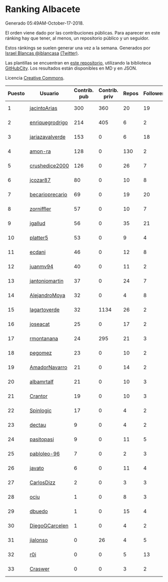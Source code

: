 # Ranking Albacete

Generado 05:49AM-October-17-2018.

El orden viene dado por las contribuciones públicas. Para aparecer en este ránking hay que tener, al menos, un repositorio público y un seguidor.

Estos ránkings se suelen generar una vez a la semana. Generados por [Israel Blancas @iblancasa](https://github.com/iblancasa/) [(Twitter)](https://twitter.com/iblancasa).

Las plantillas se encuentran en [este repositorio](https://github.com/iblancasa/GH-Spanish-Ranking), utilizando la biblioteca [GitHubCity](https://github.com/iblancasa/GitHubCity). Los resultados están disponibles en MD y en JSON.

Licencia [Creative Commons](https://creativecommons.org/licenses/by/4.0/).

| Puesto   |  Usuario  | Contrib. pub | Contrib. priv |Repos| Followers | Desde |  Avatar  |
|----------|-----------|--------------|---------------|-----|-----------|-------|----------|
|1|[jacintoArias](https://github.com/jacintoArias)|300|360|20|19|2014-05-07|![jacintoArias]()|
|2|[enriquegrodrigo](https://github.com/enriquegrodrigo)|214|405|6|2|2014-01-17|![enriquegrodrigo]()|
|3|[jariazavalverde](https://github.com/jariazavalverde)|153|0|6|18|2013-07-20|![jariazavalverde]()|
|4|[amon-ra](https://github.com/amon-ra)|128|0|130|2|2011-09-14|![amon-ra]()|
|5|[crushedice2000](https://github.com/crushedice2000)|126|0|26|7|2015-03-09|![crushedice2000]()|
|6|[jcozar87](https://github.com/jcozar87)|80|0|10|8|2014-11-12|![jcozar87]()|
|7|[becarioprecario](https://github.com/becarioprecario)|69|0|19|20|2014-04-20|![becarioprecario]()|
|8|[zorniffler](https://github.com/zorniffler)|57|0|10|7|2016-06-09|![zorniffler]()|
|9|[jgallud](https://github.com/jgallud)|56|0|35|21|2013-09-02|![jgallud]()|
|10|[platter5](https://github.com/platter5)|53|0|9|4|2017-06-13|![platter5]()|
|11|[ecdani](https://github.com/ecdani)|46|0|12|8|2013-04-20|![ecdani]()|
|12|[juanmv94](https://github.com/juanmv94)|40|0|11|2|2018-06-16|![juanmv94]()|
|13|[jantoniomartin](https://github.com/jantoniomartin)|37|0|24|7|2010-10-14|![jantoniomartin]()|
|14|[AlejandroMoya](https://github.com/AlejandroMoya)|32|0|4|8|2016-10-11|![AlejandroMoya]()|
|15|[lagartoverde](https://github.com/lagartoverde)|32|1134|26|2|2016-02-01|![lagartoverde]()|
|16|[joseacat](https://github.com/joseacat)|25|0|17|2|2015-06-27|![joseacat]()|
|17|[rmontanana](https://github.com/rmontanana)|24|295|21|3|2012-02-12|![rmontanana]()|
|18|[pegomez](https://github.com/pegomez)|23|0|10|2|2015-05-02|![pegomez]()|
|19|[AmadorNavarro](https://github.com/AmadorNavarro)|21|0|14|2|2012-11-12|![AmadorNavarro]()|
|20|[albamrtalf](https://github.com/albamrtalf)|21|0|10|3|2015-11-30|![albamrtalf]()|
|21|[Crantor](https://github.com/Crantor)|19|0|10|3|2015-10-11|![Crantor]()|
|22|[Spinlogic](https://github.com/Spinlogic)|17|0|4|2|2013-10-17|![Spinlogic]()|
|23|[dectau](https://github.com/dectau)|9|0|4|2|2018-04-16|![dectau]()|
|24|[pasitopasi](https://github.com/pasitopasi)|9|0|11|5|2017-02-27|![pasitopasi]()|
|25|[pabloleo-96](https://github.com/pabloleo-96)|7|0|2|3|2016-11-03|![pabloleo-96]()|
|26|[javato](https://github.com/javato)|6|0|11|4|2014-09-21|![javato]()|
|27|[CarlosDizz](https://github.com/CarlosDizz)|2|0|3|3|2016-04-21|![CarlosDizz]()|
|28|[ociu](https://github.com/ociu)|1|0|8|3|2013-04-17|![ociu]()|
|29|[dbuedo](https://github.com/dbuedo)|1|0|15|4|2013-08-17|![dbuedo]()|
|30|[DiegoGCarcelen](https://github.com/DiegoGCarcelen)|1|0|4|2|2014-09-23|![DiegoGCarcelen]()|
|31|[jialonso](https://github.com/jialonso)|0|26|4|5|2014-10-12|![jialonso]()|
|32|[r0i](https://github.com/r0i)|0|0|5|13|2013-09-14|![r0i]()|
|33|[Craswer](https://github.com/Craswer)|0|0|3|2|2011-05-21|![Craswer]()|
